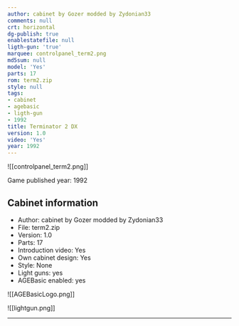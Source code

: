 ```yaml
---
author: cabinet by Gozer modded by Zydonian33
comments: null
crt: horizontal
dg-publish: true
enablestatefile: null
ligth-gun: 'true'
marquee: controlpanel_term2.png
md5sum: null
model: 'Yes'
parts: 17
rom: term2.zip
style: null
tags:
- cabinet
- agebasic
- ligth-gun
- 1992
title: Terminator 2 DX
version: 1.0
video: 'Yes'
year: 1992
---
```


![[controlpanel_term2.png]]

Game published year: 1992

## Cabinet information

- Author: cabinet by Gozer modded by Zydonian33
- File: term2.zip
- Version: 1.0
- Parts: 17
- Introduction video: Yes
- Own cabinet design: Yes
- Style: None
- Light guns: yes
- AGEBasic enabled: yes

![[AGEBasicLogo.png]]
 
![[lightgun.png]]
 
---
